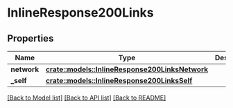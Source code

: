 # InlineResponse200Links

## Properties

Name | Type | Description | Notes
------------ | ------------- | ------------- | -------------
**network** | [**crate::models::InlineResponse200LinksNetwork**](inline_response_200__links_network.md) |  | 
**_self** | [**crate::models::InlineResponse200LinksSelf**](inline_response_200__links_self.md) |  | 

[[Back to Model list]](../README.md#documentation-for-models) [[Back to API list]](../README.md#documentation-for-api-endpoints) [[Back to README]](../README.md)


